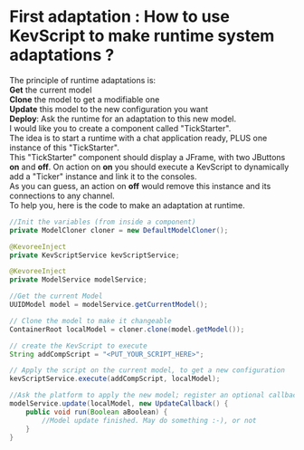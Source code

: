 # First adaptation : How to use KevScript to make runtime system adaptations ?

The principle of runtime adaptations is:    
**Get** the current model    
**Clone** the model to get a modifiable one    
**Update** this model to the new configuration you want    
**Deploy**: Ask the runtime for an adaptation to this new model.    
I would like you to create a component called "TickStarter".   
The idea is to start a runtime with a chat application ready, PLUS one instance of this "TickStarter".    
This "TickStarter" component should display a JFrame, with two JButtons **on** and **off**.
On action on **on** you should execute a KevScript to dynamically add a "Ticker" instance and link it to the consoles.    
As you can guess, an action on **off** would remove this instance and its connections to any channel.   
To help you, here is the code to make an adaptation at runtime.

```java
//Init the variables (from inside a component)
private ModelCloner cloner = new DefaultModelCloner();

@KevoreeInject
private KevScriptService kevScriptService;

@KevoreeInject
private ModelService modelService;

//Get the current Model
UUIDModel model = modelService.getCurrentModel(); 

// Clone the model to make it changeable
ContainerRoot localModel = cloner.clone(model.getModel());

// create the KevScript to execute
String addCompScript = "<PUT_YOUR_SCRIPT_HERE>";

// Apply the script on the current model, to get a new configuration
kevScriptService.execute(addCompScript, localModel); 

//Ask the platform to apply the new model; register an optional callback to know when the adaptation is finised.
modelService.update(localModel, new UpdateCallback() {
	public void run(Boolean aBoolean) {
		//Model update finished. May do something :-), or not
	}
}
```

